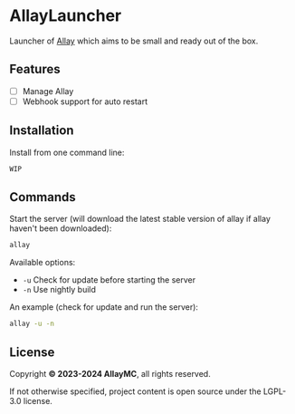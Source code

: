 # AllayLauncher

Launcher of [Allay](https://github.com/AllayMC/Allay) which aims to be small and ready out of the box.

## Features

- [ ] Manage Allay
- [ ] Webhook support for auto restart

## Installation

Install from one command line:

```bash
WIP
```

## Commands

Start the server (will download the latest stable version of allay if allay haven't been downloaded):

```bash
allay
```

Available options:

- `-u` Check for update before starting the server
- `-n` Use nightly build

An example (check for update and run the server):

```bash
allay -u -n
```

## License

Copyright **:copyright: 2023-2024 AllayMC**, all rights reserved.

If not otherwise specified, project content is open source under the LGPL-3.0 license.
